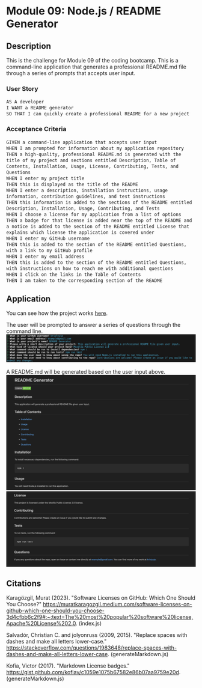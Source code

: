 # Module 09: Node.js / README Generator

## Description
This is the challenge for Module 09 of the coding bootcamp. This is a command-line application that generates a professional README.md file through a series of prompts that accepts user input.

### User Story
```
AS A developer
I WANT a README generator
SO THAT I can quickly create a professional README for a new project
```

### Acceptance Criteria
```
GIVEN a command-line application that accepts user input
WHEN I am prompted for information about my application repository
THEN a high-quality, professional README.md is generated with the title of my project and sections entitled Description, Table of Contents, Installation, Usage, License, Contributing, Tests, and Questions
WHEN I enter my project title
THEN this is displayed as the title of the README
WHEN I enter a description, installation instructions, usage information, contribution guidelines, and test instructions
THEN this information is added to the sections of the README entitled Description, Installation, Usage, Contributing, and Tests
WHEN I choose a license for my application from a list of options
THEN a badge for that license is added near the top of the README and a notice is added to the section of the README entitled License that explains which license the application is covered under
WHEN I enter my GitHub username
THEN this is added to the section of the README entitled Questions, with a link to my GitHub profile
WHEN I enter my email address
THEN this is added to the section of the README entitled Questions, with instructions on how to reach me with additional questions
WHEN I click on the links in the Table of Contents
THEN I am taken to the corresponding section of the README
```

## Application
You can see how the project works [here](https://drive.google.com/file/d/1NkLNBJJ1VNcljsf6kGrsvI6B4CJCeXTv/view?usp=sharing).

The user will be prompted to answer a series of questions through the command line.
![Command Line](assets/images/CLI.png)

A README.md will be generated based on the user input above.
![Search Results](assets/images/README_1.png)
![Forecast and Recently Viewed](assets/images/README_2.png)

## Citations
Karagözgil, Murat (2023). "Software Licenses on GitHub: Which One Should You Choose?" https://muratkaragozgil.medium.com/software-licenses-on-github-which-one-should-you-choose-3d4cfbb6c2f9#:~:text=The%20most%20popular%20software%20license,Apache%20License%202.0. (index.js)

Salvadór, Christian C. and jolyonruss (2009, 2015). "Replace spaces with dashes and make all letters lower-case." https://stackoverflow.com/questions/1983648/replace-spaces-with-dashes-and-make-all-letters-lower-case. (generateMarkdown.js)

Kofia, Victor (2017). "Markdown License badges." https://gist.github.com/kofiav/c1059e1075b67582e86b07aa9759e20d. (generateMarkdown.js)